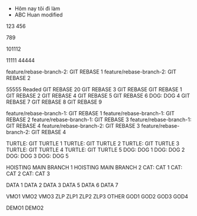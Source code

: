 - Hôm nay tôi đi làm
- ABC
  Huan modified

123
456

789

101112

11111
44444

feature/rebase-branch-2: GIT REBASE 1
feature/rebase-branch-2: GIT REBASE 2

55555
Readed
GIT REBASE 20
GIT REBASE 3
GIT REBASE
GIT REBASE 1
GIT REBASE 2
GIT REBASE 4
GIT REBASE 5
GIT REBASE 6
DOG: DOG 4
GIT REBASE 7
GIT REBASE 8
GIT REBASE 9

feature/rebase-branch-1: GIT REBASE 1
feature/rebase-branch-1: GIT REBASE 2
feature/rebase-branch-1: GIT REBASE 3
feature/rebase-branch-1: GIT REBASE 4
feature/rebase-branch-2: GIT REBASE 3
feature/rebase-branch-2: GIT REBASE 4

TURTLE: GIT TURTLE 1
TURTLE: GIT TURTLE 2
TURTLE: GIT TURTLE 3
TURTLE: GIT TURTLE 4
TURTLE: GIT TURTLE 5
DOG: DOG 1
DOG: DOG 2
DOG: DOG 3
DOG: DOG 5

HOISTING MAIN BRANCH 1
HOISTING MAIN BRANCH 2
CAT: CAT 1
CAT: CAT 2
CAT: CAT 3

DATA 1
DATA 2
DATA 3
DATA 5
DATA 6
DATA 7

VMO1
VMO2
VMO3
ZLP
ZLP1
ZLP2
ZLP3
OTHER
GOD1
GOD2
GOD3
GOD4

DEMO1
DEMO2
